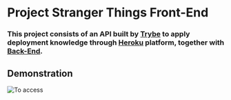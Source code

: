 # Project Stranger Things Front-End

### This project consists of an API built by [Trybe](https://betrybe.com/) to apply deployment knowledge through [Heroku](https://heroku.com/) platform, together with [Back-End](https://github.com/PirminP/stranger-things-backend).

## Demonstration

![To access](https://github.com/PirminP/stranger-things-backend/blob/main/stranger-things.gif)
